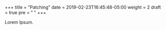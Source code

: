 +++
title = "Patching"
date = 2019-02-23T16:45:48-05:00
weight = 2
draft = true
pre = "<b> </b>"
+++


Lorem Ipsum.
